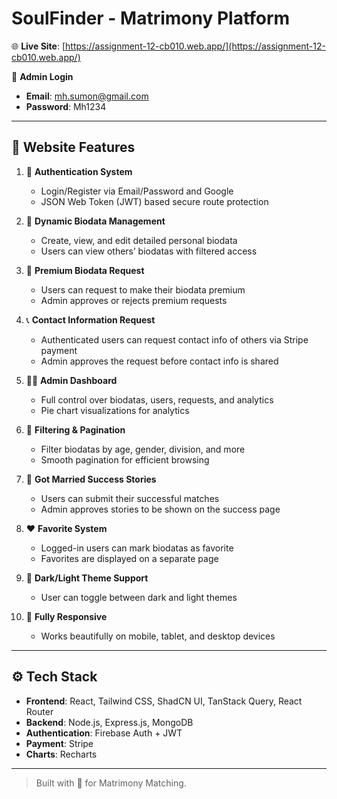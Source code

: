 # SoulFinder - Matrimony Platform

🌐 **Live Site**: [https://assignment-12-cb010.web.app/](https://assignment-12-cb010.web.app/)

🔐 **Admin Login**
- **Email**: mh.sumon@gmail.com
- **Password**: Mh1234

---

## 📌 Website Features

1. 🔐 **Authentication System**
   - Login/Register via Email/Password and Google
   - JSON Web Token (JWT) based secure route protection

2. 📄 **Dynamic Biodata Management**
   - Create, view, and edit detailed personal biodata
   - Users can view others’ biodatas with filtered access

3. 🌟 **Premium Biodata Request**
   - Users can request to make their biodata premium
   - Admin approves or rejects premium requests

4. 📞 **Contact Information Request**
   - Authenticated users can request contact info of others via Stripe payment
   - Admin approves the request before contact info is shared

5. 🧑‍💻 **Admin Dashboard**
   - Full control over biodatas, users, requests, and analytics
   - Pie chart visualizations for analytics

6. 🧾 **Filtering & Pagination**
   - Filter biodatas by age, gender, division, and more
   - Smooth pagination for efficient browsing

7. 💍 **Got Married Success Stories**
   - Users can submit their successful matches
   - Admin approves stories to be shown on the success page

8. ❤️ **Favorite System**
   - Logged-in users can mark biodatas as favorite
   - Favorites are displayed on a separate page

9. 🌙 **Dark/Light Theme Support**
   - User can toggle between dark and light themes

10. 📱 **Fully Responsive**
    - Works beautifully on mobile, tablet, and desktop devices

---

## ⚙️ Tech Stack

- **Frontend**: React, Tailwind CSS, ShadCN UI, TanStack Query, React Router
- **Backend**: Node.js, Express.js, MongoDB
- **Authentication**: Firebase Auth + JWT
- **Payment**: Stripe
- **Charts**: Recharts

---

> Built with 💖 for Matrimony Matching.
